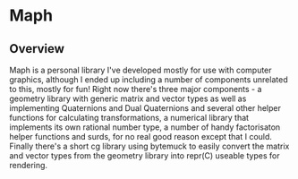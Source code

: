 # Maph
## Overview
Maph is a personal library I've developed mostly for use with computer graphics, although I ended up including a number of components unrelated
to this, mostly for fun! Right now there's three major components - a geometry library with generic matrix and vector types as well as implementing
Quaternions and Dual Quaternions and several other helper functions for calculating transformations, a numerical library that implements its own
rational number type, a number of handy factorisaton helper functions and surds, for no real good reason except that I could. Finally there's a 
short cg library using bytemuck to easily convert the matrix and vector types from the geometry library into repr(C) useable types for rendering.